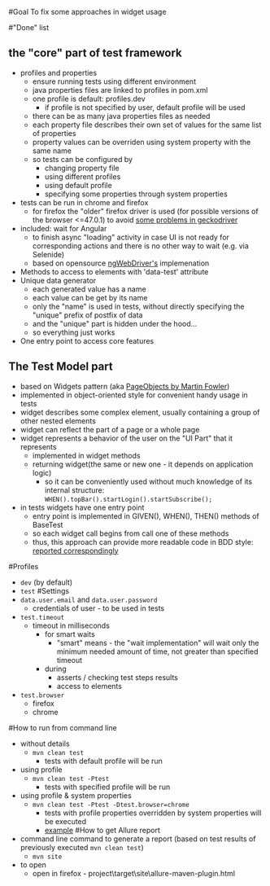 #Goal
To fix some approaches in widget usage

#"Done" list   
## the "core" part of test framework
  * profiles and properties 
    * ensure running tests using different environment 
    * java properties files are linked to profiles in pom.xml
    * one profile is default: profiles.dev
      * if profile is not specified by user, default profile will be used
    * there can be as many java properties files as needed
    * each property file describes their own set of values for the same list of properties
    * property values can be overriden using system property with the same name 
    * so tests can be configured by
        * changing property file
        * using different profiles
        * using default profile
        * specifying some properties through system properties 
  * tests can be run in chrome and firefox
    * for firefox the "older" firefox driver is used (for possible versions of the browser <=47.0.1) to avoid [some problems in geckodriver](https://github.com/mozilla/geckodriver/issues/233)
  * included: wait for Angular 
    * to finish async "loading" activity in case UI is not ready for corresponding actions and there is no other way to wait (e.g. via Selenide)
    * based on opensource [ngWebDriver's](https://github.com/paul-hammant/ngWebDriver) implemenation
  * Methods to access to elements with 'data-test' attribute
  * Unique data generator 
    * each generated value has a name
    * each value can be get by its name
    * only the "name" is used in tests, without directly specifying the "unique" prefix of postfix of data
    * and the "unique" part is hidden under the hood... 
    * so everything just works
  * One entry point to access core features
## The Test Model part
  * based on Widgets pattern (aka [PageObjects by Martin Fowler](martinfowler.com/bliki/PageObject.html))
  * implemented in object-oriented style for convenient handy usage in tests
  * widget describes some complex element, usually containing a group of other nested elements
  * widget can reflect the part of a page or a whole page
  * widget represents a behavior of the user on the "UI Part" that it represents
    * implemented in widget methods
    * returning widget(the same or new one - it depends on application logic)
      * so it can be conveniently used without much knowledge of its internal structure:
        `WHEN().topBar().startLogin().startSubscribe();`
  * in tests widgets have one entry point
    * entry point is implemented in GIVEN(), WHEN(), THEN() methods of BaseTest
    * so each widget call begins from call one of these methods
    * thus, this approach can provide more readable code in BDD style:
      [reported correspondingly](https://drive.google.com/file/d/0B2UFaKOpHq_MNEM4Y3NTRTAzdlU/view?usp=sharing)
      
#Profiles
* `dev` (by default)
* `test`
#Settings
* `data.user.email` and `data.user.password`
  * credentials of user - to be used in tests
* `test.timeout`
  * timeout in milliseconds 
    * for smart waits 
      * "smart" means - the "wait implementation" will wait only the minimum needed amount of time, not greater than specified timeout
    * during
      * asserts / checking test steps results
      * access to elements 
* `test.browser`
  * firefox
  * chrome
   
#How to run from command line
* without details
  * `mvn clean test`
    * tests with default profile will be run
* using profile
  * `mvn clean test -Ptest`
    * tests with specified profile will be run
* using profile & system properties
  * `mvn clean test -Ptest -Dtest.browser=chrome`
    * tests with profile properties overridden by system properties will be executed
    * [example](https://drive.google.com/file/d/0B2UFaKOpHq_Mc1d1VVhDTmVQQzA/view?usp=sharing) 
#How to get Allure report
* command line command to generate a report (based on test results of previously executed `mvn clean test`)
  * `mvn site`
* to open
  * open in firefox - project\target\site\allure-maven-plugin.html
  